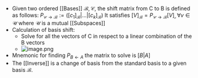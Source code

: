 - Given two ordered [[Bases]] $\mathcal{B}, \mathcal{C}$, the shift matrix from C to B is defined as follows:
  $P_{\mathcal{C} \to \mathcal{B}} := ([c_1]_{\mathcal{B}}| ... | [c_k]_{\mathcal{B}})$
  It satisfies $[V]_{\mathcal{B}} = P_{\mathcal{C} \to \mathcal{B}} [V]_\mathcal{c}\, \forall v \in \mathcal{U}$ where $\mathcal{U}$ is a mutual [[Subspaces]]
- Calculation of basis shift:
	- Solve for all the vectors of C in respect to a linear combination of the B vectors
	- ![image.png](../assets/image_1683705213599_0.png)
- Mnemonic for finding $P_{B \leftarrow A}$
  the matrix to solve is $[B | A]$
- The [[Inverse]] is a change of basis from the standard basis to a given basis $\mathcal{B}$.